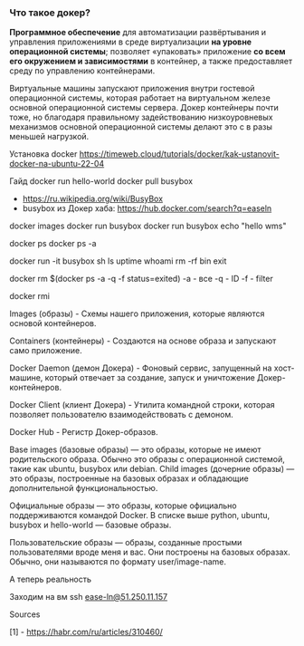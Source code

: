 ### Что такое докер? 
**Программное обеспечение** для автоматизации развёртывания и управления приложениями в среде виртуализации **на уровне операционной системы**; позволяет «упаковать» приложение **со всем его окружением и зависимостями** в контейнер, а также предоставляет среду по управлению контейнерами.

Виртуальные машины запускают приложения внутри гостевой операционной системы, которая работает на виртуальном железе основной операционной системы сервера. Докер контейнеры почти тоже, но благодаря правильному задействованию низкоуровневых механизмов основной операционной системы делают это с в разы меньшей нагрузкой.

Установка docker
https://timeweb.cloud/tutorials/docker/kak-ustanovit-docker-na-ubuntu-22-04

Гайд
docker run hello-world
docker pull busybox
 - https://ru.wikipedia.org/wiki/BusyBox
 - busybox из Докер хаба: https://hub.docker.com/search?q=easeln
 
docker images
docker run busybox
docker run busybox echo "hello wms"

docker ps
docker ps -a

docker run -it busybox sh
ls
uptime
whoami
rm -rf bin
exit

docker rm $(docker ps -a -q -f status=exited)
    -a - все 
    -q - ID
    -f - filter

docker rmi

Images (образы) - Схемы нашего приложения, которые являются основой контейнеров.

Containers (контейнеры) - Создаются на основе образа и запускают само приложение. 

Docker Daemon (демон Докера) - Фоновый сервис, запущенный на хост-машине, который отвечает за создание, запуск и уничтожение Докер-контейнеров.

Docker Client (клиент Докера) - Утилита командной строки, которая позволяет пользователю взаимодействовать с демоном.

Docker Hub - Регистр Докер-образов.


Base images (базовые образы) — это образы, которые не имеют родительского образа. Обычно это образы с операционной системой, такие как ubuntu, busybox или debian.
Child images (дочерние образы) — это образы, построенные на базовых образах и обладающие дополнительной функциональностью.


Официальные образы — это образы, которые официально поддерживаются командой Docker. В списке выше python, ubuntu, busybox и hello-world — базовые образы.

Пользовательские образы — образы, созданные простыми пользователями вроде меня и вас. Они построены на базовых образах. Обычно, они называются по формату user/image-name.

А теперь реальность

Заходим на вм
ssh ease-ln@51.250.11.157  



Sources

[1] - https://habr.com/ru/articles/310460/
